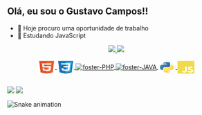 ## Olá, eu sou o Gustavo Campos!!

- 🔭 Hoje procuro uma oportunidade de trabalho
- 🌱 Estudando JavaScript


<div align="center">
  <a href="https://github.com/MGustavoCampos">
  <img height="180em" src="https://github-readme-stats.vercel.app/api?username=MGustavoCampos&show_icons=true&theme=tokyonight&include_all_commits=true&count_private=true"/>
  <img height="180em" src="https://github-readme-stats.vercel.app/api/top-langs/?username=MGustavoCampos&layout=compact&langs_count=7&theme=tokyonight"/>

<div style="display: inline_block"><br>
  
  <img align="center" alt="foster-HTML" height="30" width="40" src="https://raw.githubusercontent.com/devicons/devicon/master/icons/html5/html5-original.svg">
  <img align="center" alt="foster-CSS" height="30" width="40" src="https://raw.githubusercontent.com/devicons/devicon/master/icons/css3/css3-original.svg">
  <img align="center" alt="foster-PHP" height="30" width="40" src="https://cdn.jsdelivr.net/gh/devicons/devicon/icons/php/php-original.svg" />
  <img align="center" alt="foster-JAVA" height="30" width="40" src="https://cdn.jsdelivr.net/gh/devicons/devicon/icons/java/java-original.svg" />
  <img align="center" alt="foster-Python" height="30" width="40" src="https://raw.githubusercontent.com/devicons/devicon/master/icons/python/python-original.svg">
  <img align="center" alt="foster-Js" height="30" width="40" src="https://raw.githubusercontent.com/devicons/devicon/master/icons/javascript/javascript-plain.svg">
</div>   
</div>
  
  ##
  
<div>
  <a href = "mailto:contatomgcampos@gmail.com"><img src="https://img.shields.io/badge/-Gmail-%23333?style=for-the-badge&logo=gmail&logoColor=white" target="_blank"></a>
  <a href="https://www.linkedin.com/in/marcos-gustavo-campos-da-silva-017a02204/" target="_blank"><img src="https://img.shields.io/badge/-LinkedIn-%230077B5?style=for-the-badge&logo=linkedin&logoColor=white" target="_blank"></a>
  
  ![Snake animation](https://github.com/MGustavoCampos/MGustavoCampos/blob/output/github-contribution-grid-snake.svg)
  
</div>
  
